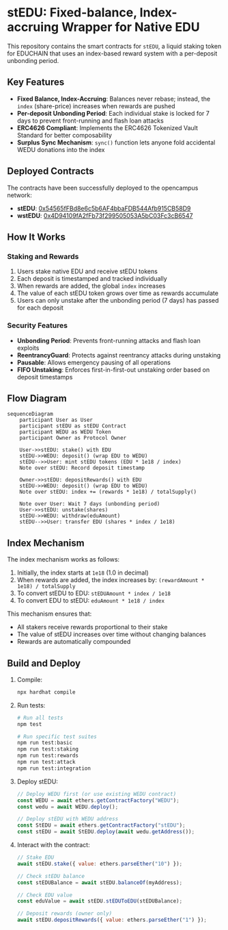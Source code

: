 # stEDU: Fixed-balance, Index-accruing Wrapper for Native EDU

This repository contains the smart contracts for `stEDU`, a liquid staking token for EDUCHAIN that uses an index-based reward system with a per-deposit unbonding period.

## Key Features

- **Fixed Balance, Index-Accruing**: Balances never rebase; instead, the `index` (share-price) increases when rewards are pushed
- **Per-deposit Unbonding Period**: Each individual stake is locked for 7 days to prevent front-running and flash loan attacks
- **ERC4626 Compliant**: Implements the ERC4626 Tokenized Vault Standard for better composability
- **Surplus Sync Mechanism**: `sync()` function lets anyone fold accidental WEDU donations into the index

## Deployed Contracts

The contracts have been successfully deployed to the opencampus network:

- **stEDU**: [0x54565fFBd8e6c5b6AF4bbaFDB544Afb915CB58D9](https://edu-chain-testnet.blockscout.com/address/0x54565fFBd8e6c5b6AF4bbaFDB544Afb915CB58D9)
- **wstEDU**: [0x4D94109fA2fFb73f299505053A5bC03Fc3cB6547](https://edu-chain-testnet.blockscout.com/address/0x4D94109fA2fFb73f299505053A5bC03Fc3cB6547)


## How It Works

### Staking and Rewards

1. Users stake native EDU and receive stEDU tokens
2. Each deposit is timestamped and tracked individually
3. When rewards are added, the global `index` increases
4. The value of each stEDU token grows over time as rewards accumulate
5. Users can only unstake after the unbonding period (7 days) has passed for each deposit

### Security Features

- **Unbonding Period**: Prevents front-running attacks and flash loan exploits
- **ReentrancyGuard**: Protects against reentrancy attacks during unstaking
- **Pausable**: Allows emergency pausing of all operations
- **FIFO Unstaking**: Enforces first-in-first-out unstaking order based on deposit timestamps

## Flow Diagram

```mermaid
sequenceDiagram
    participant User as User
    participant stEDU as stEDU Contract
    participant WEDU as WEDU Token
    participant Owner as Protocol Owner

    User->>stEDU: stake() with EDU
    stEDU->>WEDU: deposit() (wrap EDU to WEDU)
    stEDU-->>User: mint stEDU tokens (EDU * 1e18 / index)
    Note over stEDU: Record deposit timestamp

    Owner->>stEDU: depositRewards() with EDU
    stEDU->>WEDU: deposit() (wrap EDU to WEDU)
    Note over stEDU: index += (rewards * 1e18) / totalSupply()

    Note over User: Wait 7 days (unbonding period)
    User->>stEDU: unstake(shares)
    stEDU->>WEDU: withdraw(eduAmount)
    stEDU-->>User: transfer EDU (shares * index / 1e18)
```

## Index Mechanism

The index mechanism works as follows:

1. Initially, the index starts at `1e18` (1.0 in decimal)
2. When rewards are added, the index increases by: `(rewardAmount * 1e18) / totalSupply`
3. To convert stEDU to EDU: `stEDUAmount * index / 1e18`
4. To convert EDU to stEDU: `eduAmount * 1e18 / index`

This mechanism ensures that:
- All stakers receive rewards proportional to their stake
- The value of stEDU increases over time without changing balances
- Rewards are automatically compounded


## Build and Deploy

1. Compile:
   ```bash
   npx hardhat compile
   ```

2. Run tests:
   ```bash
   # Run all tests
   npm test
   
   # Run specific test suites
   npm run test:basic
   npm run test:staking
   npm run test:rewards
   npm run test:attack
   npm run test:integration
   ```

3. Deploy stEDU:
   ```js
   // Deploy WEDU first (or use existing WEDU contract)
   const WEDU = await ethers.getContractFactory("WEDU");
   const wedu = await WEDU.deploy();
   
   // Deploy stEDU with WEDU address
   const StEDU = await ethers.getContractFactory("stEDU");
   const stEDU = await StEDU.deploy(await wedu.getAddress());
   ```

4. Interact with the contract:
   ```js
   // Stake EDU
   await stEDU.stake({ value: ethers.parseEther("10") });
   
   // Check stEDU balance
   const stEDUBalance = await stEDU.balanceOf(myAddress);
   
   // Check EDU value
   const eduValue = await stEDU.stEDUToEDU(stEDUBalance);
   
   // Deposit rewards (owner only)
   await stEDU.depositRewards({ value: ethers.parseEther("1") });
   ```
